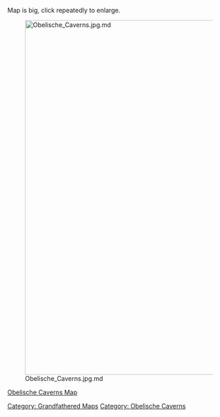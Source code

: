 Map is big, click repeatedly to enlarge.

<figure>
<img src="Obelische_Caverns.jpg.md" title="Obelische_Caverns.jpg.md"
width="800" alt="Obelische_Caverns.jpg.md" />
<figcaption aria-hidden="true">Obelische_Caverns.jpg.md</figcaption>
</figure>

[Obelische Caverns Map](Obelische_Caverns_Map "wikilink")

[Category: Grandfathered Maps](Category:_Grandfathered_Maps "wikilink")
[Category: Obelische Caverns](Category:_Obelische_Caverns "wikilink")
